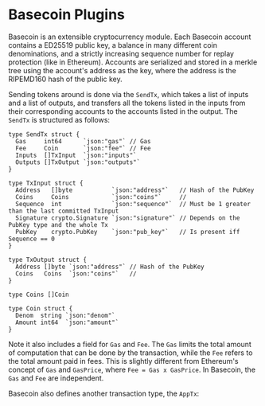 # Basecoin Plugins

Basecoin is an extensible cryptocurrency module.
Each Basecoin account contains a ED25519 public key,
a balance in many different coin denominations,
and a strictly increasing sequence number for replay protection (like in Ethereum).
Accounts are serialized and stored in a merkle tree using the account's address as the key,
where the address is the RIPEMD160 hash of the public key.

Sending tokens around is done via the `SendTx`, which takes a list of inputs and a list of outputs,
and transfers all the tokens listed in the inputs from their corresponding accounts to the accounts listed in the output.
The `SendTx` is structured as follows:

```
type SendTx struct {
  Gas     int64      `json:"gas"` // Gas
  Fee     Coin       `json:"fee"` // Fee
  Inputs  []TxInput  `json:"inputs"`
  Outputs []TxOutput `json:"outputs"`
}

type TxInput struct {
  Address   []byte           `json:"address"`   // Hash of the PubKey
  Coins     Coins            `json:"coins"`     //
  Sequence  int              `json:"sequence"`  // Must be 1 greater than the last committed TxInput
  Signature crypto.Signature `json:"signature"` // Depends on the PubKey type and the whole Tx
  PubKey    crypto.PubKey    `json:"pub_key"`   // Is present iff Sequence == 0
}

type TxOutput struct {
  Address []byte `json:"address"` // Hash of the PubKey
  Coins   Coins  `json:"coins"`   //
}

type Coins []Coin

type Coin struct {
  Denom  string `json:"denom"`
  Amount int64  `json:"amount"`
}

```

Note it also includes a field for `Gas` and `Fee`. The `Gas` limits the total amount of computation that can be done by the transaction,
while the `Fee` refers to the total amount paid in fees. This is slightly different from Ethereum's concept of `Gas` and `GasPrice`,
where `Fee = Gas x GasPrice`. In Basecoin, the `Gas` and `Fee` are independent.


Basecoin also defines another transaction type, the `AppTx`:

